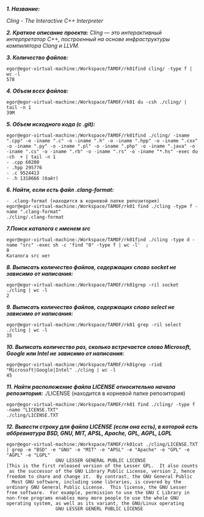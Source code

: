 ***1. Название:***

*Cling - The Interactive C++ Interpreter*

***2. Краткое описание проекта:***
*Cling — это интерактивный интерпретатор C++, построенный на основе инфраструктуры компилятора Clang и LLVM.*

***3. Количество файлов:*** 
```
egor@egor-virtual-machine:/Workspace/TAMOF/rk01find cling/ -type f | wc -l
578
```
***4. Объем всех файлов:*** 
```
egor@egor-virtual-machine:/Workspace/TAMOF/rk01 du -csh ./cling/ | tail -n 1
39M
```
***5. Объем исходного кода (с .git):***
```
egor@egor-virtual-machine:/Workspace/TAMOF/rk01find ./cling/ -iname ".cpp" -o -iname ".c" -o -iname ".h" -o -iname ".hpp" -o -iname ".cxx" -o -iname ".py" -o -iname ".pl" -o -iname ".php" -o -iname ".java" -o -iname ".cs" -o -iname ".rb" -o -iname ".rs" -o -iname "*.hs" -exec du -ch  + | tail -n 1
- .cpp 60200 
- .hpp 295776 
- .c 9524413 
- .h 1318666 (байт)
```
***6. Найти, если есть файл .clang-format:*** 
```
- .clang-format (находится в корневой папке репозитория)
egor@egor-virtual-machine:/Workspace/TAMOF/rk01 find ./cling -type f -name ".clang-format"
./cling/.clang-format
```
***7.Поиск каталога с именем src***
```
egor@egor-virtual-machine:/Workspace/TAMOF/rk01find ./cling -type d -name "src" -exec sh -c 'find "0" -type f | wc -l'  ;
0
Каталога src нет
```
***8. Выписать количество файлов, содержащих слово socket не зависимо от написания:*** 
``` 
egor@egor-virtual-machine:/Workspace/TAMOF/rk01grep -ril socket ./cling | wc -l
2
```
***9. Выписать количество файлов, содержащих слово select не зависимо от написания:***
```
egor@egor-virtual-machine:/Workspace/TAMOF/rk01 grep -ril select ./cling | wc -l
35
```
***10. Выписать количество раз, сколько встречается слово Microsoft, Google или Intel не зависимо от написания:***
```    
egor@egor-virtual-machine:/Workspace/TAMOF/rk01grep -rioE "Microsoft|Google|Intel" ./cling | wc -l
45
```
***11. Найти расположение файла LICENSE относительно начала репозитория:***
./LICENSE (находится в корневой папке репозитория)
```
egor@egor-virtual-machine:/Workspace/TAMOF/rk01 find ./cling/ -type f -name "LICENSE.TXT"
./cling/LICENSE.TXT 
```
***12. Вывести строку для файла LICENSE (если она есть), в которой есть аббревиатура BSD, GNU, MIT, APSL, Apache, GPL, AGPL, LGPL*** 
```
egor@egor-virtual-machine:/Workspace/TAMOF/rk01cat ./cling/LICENSE.TXT | grep -e "BSD" -e "GNU" -e "MIT" -e "APSL" -e "Apache" -e "GPL" -e "AGPL" -e "LGPL"
                  GNU LESSER GENERAL PUBLIC LICENSE
[This is the first released version of the Lesser GPL.  It also counts
 as the successor of the GNU Library Public License, version 2, hence
freedom to share and change it.  By contrast, the GNU General Public
  Most GNU software, including some libraries, is covered by the
ordinary GNU General Public License.  This license, the GNU Lesser
free software.  For example, permission to use the GNU C Library in
non-free programs enables many more people to use the whole GNU
operating system, as well as its variant, the GNU/Linux operating
                  GNU LESSER GENERL PUBLIC LICENSE
```
